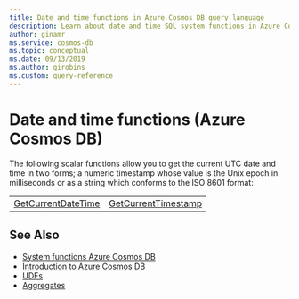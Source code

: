 ```yaml
---
title: Date and time functions in Azure Cosmos DB query language
description: Learn about date and time SQL system functions in Azure Cosmos DB.
author: ginamr
ms.service: cosmos-db
ms.topic: conceptual
ms.date: 09/13/2019
ms.author: girobins
ms.custom: query-reference
---
```

# Date and time functions (Azure Cosmos DB)

The following scalar functions allow you to get the current UTC date and time in two forms; a numeric timestamp whose value is the Unix epoch in milliseconds or as a string which conforms to the ISO 8601 format:

|||
|-|-|
|[GetCurrentDateTime](sql-query-getcurrentdatetime.md)|[GetCurrentTimestamp](sql-query-getcurrenttimestamp.md)||


## See Also

- [System functions Azure Cosmos DB](sql-query-system-functions.md)
- [Introduction to Azure Cosmos DB](introduction.md)
- [UDFs](sql-query-udfs.md)
- [Aggregates](sql-query-aggregates.md)
